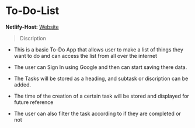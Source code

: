 # To-Do-List



**Netlify-Host:** [Website](https://apar-todo.netlify.app/)

>Discription 

* This is a basic To-Do App that allows user to make a list of things they want to do and can access the list from all over the internet

* The user can Sign In using Google and then can start saving there data.

* The Tasks will be stored as a heading, and subtask or discription can be added.

* The time of the creation of a certain task will be stored and displayed for future reference

* The user can also filter the task according to if they are completed or not
